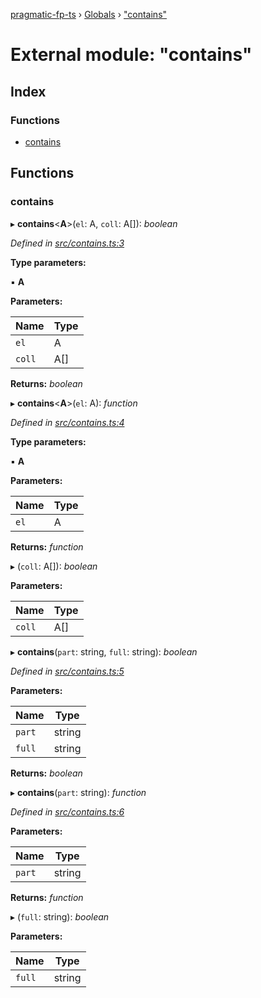 [pragmatic-fp-ts](../README.md) › [Globals](../globals.md) › ["contains"](_contains_.md)

# External module: "contains"

## Index

### Functions

* [contains](_contains_.md#contains)

## Functions

###  contains

▸ **contains**<**A**>(`el`: A, `coll`: A[]): *boolean*

*Defined in [src/contains.ts:3](https://github.com/hermann-p/pragmatic-fp-ts/blob/472cce0/src/contains.ts#L3)*

**Type parameters:**

▪ **A**

**Parameters:**

Name | Type |
------ | ------ |
`el` | A |
`coll` | A[] |

**Returns:** *boolean*

▸ **contains**<**A**>(`el`: A): *function*

*Defined in [src/contains.ts:4](https://github.com/hermann-p/pragmatic-fp-ts/blob/472cce0/src/contains.ts#L4)*

**Type parameters:**

▪ **A**

**Parameters:**

Name | Type |
------ | ------ |
`el` | A |

**Returns:** *function*

▸ (`coll`: A[]): *boolean*

**Parameters:**

Name | Type |
------ | ------ |
`coll` | A[] |

▸ **contains**(`part`: string, `full`: string): *boolean*

*Defined in [src/contains.ts:5](https://github.com/hermann-p/pragmatic-fp-ts/blob/472cce0/src/contains.ts#L5)*

**Parameters:**

Name | Type |
------ | ------ |
`part` | string |
`full` | string |

**Returns:** *boolean*

▸ **contains**(`part`: string): *function*

*Defined in [src/contains.ts:6](https://github.com/hermann-p/pragmatic-fp-ts/blob/472cce0/src/contains.ts#L6)*

**Parameters:**

Name | Type |
------ | ------ |
`part` | string |

**Returns:** *function*

▸ (`full`: string): *boolean*

**Parameters:**

Name | Type |
------ | ------ |
`full` | string |
